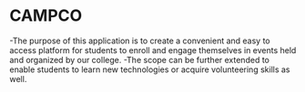 # CAMPCO

-The purpose of this application is to create a convenient and easy to access platform for students to enroll and engage themselves in events held and organized by our college. 
-The scope can be further extended to enable students to learn new technologies or acquire volunteering skills as well.

